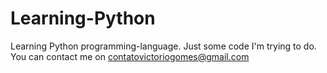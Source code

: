 # Learning-Python
Learning Python programming-language. Just some code I'm trying to do. 
You can contact me on contatovictoriogomes@gmail.com
